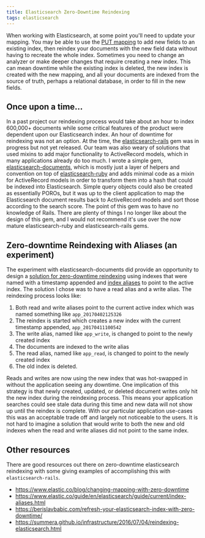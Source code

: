 ```yaml
---
title: Elasticsearch Zero-Downtime Reindexing
tags: elasticsearch
---
```


When working with Elasticsearch, at some point you'll need to update your
mapping. You may be able to use the [PUT mapping][es-put-mapping] to add new
fields to an existing index, then reindex your documents with the new field data
without having to recreate the whole index. Sometimes you need to change an
analyzer or make deeper changes that require creating a new index. This can mean
downtime while the existing index is deleted, the new index is created with the
new mapping, and all your documents are indexed from the source of truth,
perhaps a relational database, in order to fill in the new fields.

## Once upon a time...

In a past project our reindexing process would take about an hour to index
600,000+ documents while some critical features of the product were dependent
upon our Elasticsearch index. An hour of downtime for reindexing was not an
option. At the time, the [elasticsearch-rails][es-rails] gem was in progress but
not yet released. Our team was also weary of solutions that used mixins to add
major functionality to ActiveRecord models, which in many applications already
do too much. I wrote a simple gem, [elasticsearch-documents][es-docs], which is
mostly just a layer of helpers and convention on top of
[elasticsearch-ruby][es-ruby] and adds minimal code as a mixin for ActiveRecord
models in order to transform them into a hash that could be indexed into
Elasticsearch. Simple query objects could also be created as essentially POROs,
but it was up to the client application to map the Elasticsearch document
results back to ActiveRecord models and sort those according to the search
score. The point of this gem was to have no knowledge of Rails. There are plenty
of things I no longer like about the design of this gem, and I would not
recommend it's use over the now mature elasticsearch-ruby and
elasticsearch-rails gems.

## Zero-downtime Reindexing with Aliases (an experiment)

The experiment with elasticsearch-documents did provide an opportunity to design
a [solution for zero-downtime reindexing][aliased-indexer] using indexes that
were named with a timestamp appended and [index aliases][es-aliases] to point to
the active index. The solution I chose was to have a read alias and a write
alias. The reindexing process looks like:

1. Both read and write aliases point to the current active index which was named
   something like `app_20170402125326`
2. The reindex is started which creates a new index with the current timestamp
   appended, `app_20170411100542`
3. The write alias, named like `app_write`, is changed to point to the newly
   created index
4. The documents are indexed to the write alias
5. The read alias, named like `app_read`, is changed to point to the newly
   created index
6. The old index is deleted.

Reads and writes are now using the new index that was hot-swapped in without the
application seeing any downtime. One implication of this strategy is that newly
created, updated, or deleted document writes only hit the new index during the
reindexing process. This means your application searches could see stale data
during this time and new data will not show up until the reindex is complete.
With our particular application use-cases this was an acceptable trade off and
largely not noticeable to the users. It is not hard to imagine a solution that
would write to both the new and old indexes when the read and write aliases did
not point to the same index.

## Other resources

There are good resources out there on zero-downtime elasticsearch reindexing
with some giving examples of accomplishing this with `elasticsearch-rails`.

- <https://www.elastic.co/blog/changing-mapping-with-zero-downtime>
- <https://www.elastic.co/guide/en/elasticsearch/guide/current/index-aliases.html>
- <https://berislavbabic.com/refresh-your-elasticsearch-index-with-zero-downtime/>
- <https://summera.github.io/infrastructure/2016/07/04/reindexing-elasticsearch.html>


[es-aliases]: https://www.elastic.co/guide/en/elasticsearch/reference/current/indices-aliases.html
[es-docs]: https://github.com/ryanhouston/elasticsearch-documents
[es-put-mapping]: https://www.elastic.co/guide/en/elasticsearch/reference/current/indices-put-mapping.html
[es-rails]: https://github.com/elastic/elasticsearch-rails
[es-ruby]: https://github.com/elastic/elasticsearch-ruby
[aliased-indexer]: https://github.com/ryanhouston/elasticsearch-documents/blob/db7d175265111eae7afe27b4d522cfe630f80602/lib/elasticsearch/extensions/documents/aliased_index_store.rb
